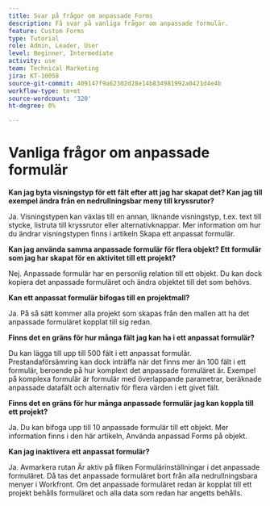 ```yaml
---
title: Svar på frågor om anpassade Forms
description: Få svar på vanliga frågor om anpassade formulär.
feature: Custom Forms
type: Tutorial
role: Admin, Leader, User
level: Beginner, Intermediate
activity: use
team: Technical Marketing
jira: KT-10058
source-git-commit: 409147f9a62302d28e14b834981992a0421d4e4b
workflow-type: tm+mt
source-wordcount: '320'
ht-degree: 0%

---
```


# Vanliga frågor om anpassade formulär

**Kan jag byta visningstyp för ett fält efter att jag har skapat det? Kan jag till exempel ändra från en nedrullningsbar meny till kryssrutor?**

Ja. Visningstypen kan växlas till en annan, liknande visningstyp, t.ex. text till stycke, listruta till kryssrutor eller alternativknappar. Mer information om hur du ändrar visningstypen finns i artikeln Skapa ett anpassat formulär.


**Kan jag använda samma anpassade formulär för flera objekt? Ett formulär som jag har skapat för en aktivitet till ett projekt?**

Nej. Anpassade formulär har en personlig relation till ett objekt. Du kan dock kopiera det anpassade formuläret och ändra objektet till det som behövs.


**Kan ett anpassat formulär bifogas till en projektmall?**

Ja. På så sätt kommer alla projekt som skapas från den mallen att ha det anpassade formuläret kopplat till sig redan.


**Finns det en gräns för hur många fält jag kan ha i ett anpassat formulär?**

Du kan lägga till upp till 500 fält i ett anpassat formulär. Prestandaförsämring kan dock inträffa när det finns mer än 100 fält i ett formulär, beroende på hur komplext det anpassade formuläret är. Exempel på komplexa formulär är formulär med överlappande parametrar, beräknade anpassade datafält och alternativ för flera värden i ett givet fält.


**Finns det en gräns för hur många anpassade formulär jag kan koppla till ett projekt?**

Ja. Du kan bifoga upp till 10 anpassade formulär till ett objekt. Mer information finns i den här artikeln, Använda anpassad Forms på objekt.


**Kan jag inaktivera ett anpassat formulär?**

Ja. Avmarkera rutan Är aktiv på fliken Formulärinställningar i det anpassade formuläret. Då tas det anpassade formuläret bort från alla nedrullningsbara menyer i Workfront. Om det anpassade formuläret redan är kopplat till ett projekt behålls formuläret och alla data som redan har angetts behålls.